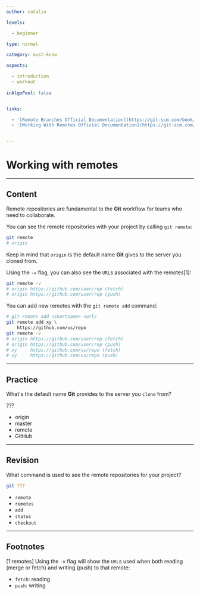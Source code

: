 ```yaml
---
author: catalin

levels:

  - beginner

type: normal

category: must-know

aspects:

  - introduction
  - workout
  
inAlgoPool: false


links:

  - '[Remote Branches Official Documentation](https://git-scm.com/book/en/v2/Git-Branching-Remote-Branches){website}'
  - '[Working With Remotes Official Documentation](https://git-scm.com/book/en/v2/Git-Basics-Working-with-Remotes){website}'


---
```


# Working with remotes

---
## Content

Remote repositories are fundamental to the **Git** workflow for teams who need to collaborate.

You can see the remote repositories with your project by calling `git remote`:
```bash
git remote
# origin
```
Keep in mind that `origin` is the default name **Git** gives to the server you cloned from.

Using the `-v` flag, you can also see the `URL`s associated with the remotes[1]:
```bash
git remote -v
# origin https://github.com/user/rep (fetch)
# origin https://github.com/user/rep (push)
```

You can add new remotes with the `git remote add` command:
```bash
# git remote add <shortname> <url>
git remote add xy \
    https://github.com/us/repo
git remote -v
# origin https://github.com/user/rep (fetch)
# origin https://github.com/user/rep (push)
# xy     https://github.com/us/repo (fetch)
# xy     https://github.com/us/repo (push)
```

---
## Practice

What's the default name **Git** provides to the server you `clone` from?

???

* origin
* master
* remote
* GitHub

---
## Revision

What command is used to see the remote repositories for your project?

```bash
git ???
```

* `remote`
* `remotes`
* `add`
* `status`
* `checkout`

---
## Footnotes
[1:remotes]
Using the `-v` flag will show the `URL`s used when both reading (merge or fetch) and writing (push) to that remote:

- `fetch`: reading
- `push`: writing
 
 
